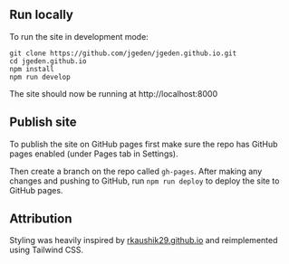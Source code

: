 ## Run locally

To run the site in development mode:

```shell
git clone https://github.com/jgeden/jgeden.github.io.git
cd jgeden.github.io
npm install
npm run develop
```

The site should now be running at http://localhost:8000

## Publish site

To publish the site on GitHub pages first make sure the repo has GitHub pages enabled (under Pages tab in Settings).

Then create a branch on the repo called `gh-pages`. After making any changes and pushing to GitHub, run `npm run deploy` to deploy the site to GitHub pages.

## Attribution

Styling was heavily inspired by <a href="https://github.com/rkaushik29/rkaushik29.github.io">rkaushik29.github.io</a> and reimplemented using Tailwind CSS.
